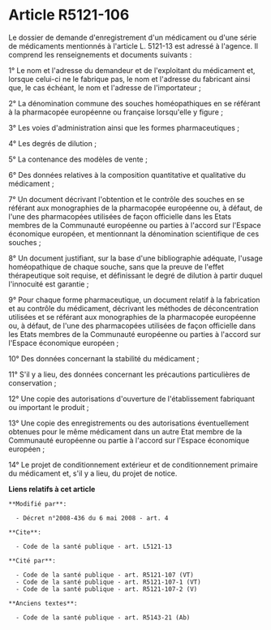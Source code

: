 # Article R5121-106

Le dossier de demande d'enregistrement d'un médicament ou d'une série de médicaments mentionnés à l'article L. 5121-13 est
adressé à l'agence. Il comprend les renseignements et documents suivants : 

1° Le nom et l'adresse du demandeur et de l'exploitant du médicament et, lorsque celui-ci ne le fabrique pas, le nom et
l'adresse du fabricant ainsi que, le cas échéant, le nom et l'adresse de l'importateur ; 

2° La dénomination commune des souches homéopathiques en se référant à la pharmacopée européenne ou française lorsqu'elle y
figure ; 

3° Les voies d'administration ainsi que les formes pharmaceutiques ; 

4° Les degrés de dilution ; 

5° La contenance des modèles de vente ; 

6° Des données relatives à la composition quantitative et qualitative du médicament ; 

7° Un document décrivant l'obtention et le contrôle des souches en se référant aux monographies de la pharmacopée européenne
ou, à défaut, de l'une des pharmacopées utilisées de façon officielle dans les Etats membres de la Communauté européenne ou
parties à l'accord sur l'Espace économique européen, et mentionnant la dénomination scientifique de ces souches ; 

8° Un document justifiant, sur la base d'une bibliographie adéquate, l'usage homéopathique de chaque souche, sans que la
preuve de l'effet thérapeutique soit requise, et définissant le degré de dilution à partir duquel l'innocuité est garantie ; 

9° Pour chaque forme pharmaceutique, un document relatif à la fabrication et au contrôle du médicament, décrivant les
méthodes de déconcentration utilisées et se référant aux monographies de la pharmacopée européenne ou, à défaut, de l'une des
pharmacopées utilisées de façon officielle dans les Etats membres de la Communauté européenne ou parties à l'accord sur
l'Espace économique européen ; 

10° Des données concernant la stabilité du médicament ; 

11° S'il y a lieu, des données concernant les précautions particulières de conservation ; 

12° Une copie des autorisations d'ouverture de l'établissement fabriquant ou important le produit ; 

13° Une copie des enregistrements ou des autorisations éventuellement obtenues pour le même médicament dans un autre Etat
membre de la Communauté européenne ou partie à l'accord sur l'Espace économique européen ; 

14° Le projet de conditionnement extérieur et de conditionnement primaire du médicament et, s'il y a lieu, du projet de
notice.

**Liens relatifs à cet article**

	**Modifié par**:

	  - Décret n°2008-436 du 6 mai 2008 - art. 4

	**Cite**:

	  - Code de la santé publique - art. L5121-13

	**Cité par**:

	  - Code de la santé publique - art. R5121-107 (VT)
	  - Code de la santé publique - art. R5121-107-1 (VT)
	  - Code de la santé publique - art. R5121-107-2 (V)

	**Anciens textes**:

	  - Code de la santé publique - art. R5143-21 (Ab)
